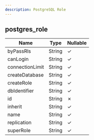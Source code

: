 ```yaml
---
description: PostgreSQL Role
---
```

postgres_role
-------------

| **Name**        | **Type** | **Nullable** |
| --------------- | -------- | ------------ |
| byPassRls       | String   | &check;      |
| canLogin        | String   | &check;      |
| connectionLimit | String   | &check;      |
| createDatabase  | String   | &check;      |
| createRole      | String   | &check;      |
| dbIdentifier    | String   | &check;      |
| id              | String   | &cross;      |
| inherit         | String   | &check;      |
| name            | String   | &check;      |
| replication     | String   | &check;      |
| superRole       | String   | &check;      |
